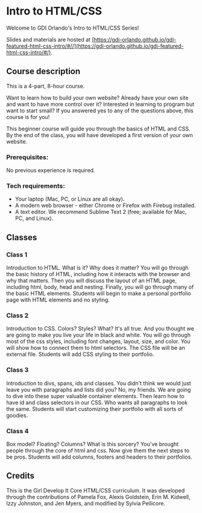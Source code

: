 # Intro to HTML/CSS

Welcome to GDI Orlando's Intro to HTML/CSS Series!

Slides and materials are hosted at [https://gdi-orlando.github.io/gdi-featured-html-css-intro/#//](https://gdi-orlando.github.io/gdi-featured-html-css-intro/#/).

## Course description
This is a 4-part, 8-hour course.

Want to learn how to build your own website? Already have your own site and want to have more control over it? Interested in learning to program but want to start small? If you answered yes to any of the questions above, this course is for you!

This beginner course will guide you through the basics of HTML and CSS. By the end of the class, you will have developed a first version of your own website.


### Prerequisites:
No previous experience is required.

### Tech requirements:
 - Your laptop (Mac, PC, or Linux are all okay).
 - A modern web browser - either Chrome or Firefox with Firebug installed.
 - A text editor. We recommend Sublime Text 2 (free; available for Mac, PC, and Linux).

## Classes
### Class 1
Introduction to HTML. What is it? Why does it matter?
You will go through the basic history of HTML, including how it interacts with the browser and why that matters.
Then you will discuss the layout of an HTML page, including html, body, head and nesting.
Finally, you will go through many of the basic HTML elements.
Students will begin to make a personal portfolio page with HTML elements and no styling.

### Class 2
Introduction to CSS. Colors? Styles? What? It's all true. And you thought we are going to make you live your life in black and white.
You will go through most of the css styles, including font changes, layout, size, and color. You will show how to connect them to html selectors. The CSS file will be an external file.
Students will add CSS styling to their portfolio.

### Class 3
Introduction to divs, spans, ids and classes. You didn't think we would just leave you with paragraphs and lists did you? No, my friends. We are going to dive into these super valuable container elements. Then learn how to have id and class selectors in our CSS. Who wants all paragraphs to look the same.
Students will start customizing their portfolio with all sorts of goodies.

### Class 4
Box model? Floating? Columns? What is this sorcery? You've brought people through the core of html and css. Now give them the next steps to be pros. Students will add columns, footers and headers to their portfolios.

## Credits
This is the Girl Develop It Core HTML/CSS curriculum. It was developed through the contributions of Pamela Fox, Alexis Goldstein, Erin M. Kidwell, Izzy Johnston, and Jen Myers, and modified by Sylvia Pellicore.
